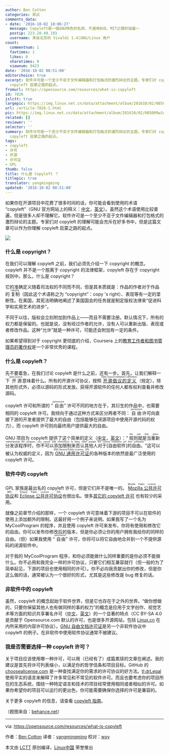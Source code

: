 ```yaml
---
author: Ben Cotton
categories: 观点
comments_data:
- date: '2016-10-02 10:06:27'
  message: Copyleft是一個GNU特色的名詞，不適用BSD、MIT之類的協議～
  postip: 223.20.49.193
  username: 来自北京的 Vivaldi 1.4|GNU/Linux 用户
count:
  commentnum: 1
  favtimes: 1
  likes: 0
  sharetimes: 0
  viewnum: 9423
date: '2016-10-02 08:51:00'
editorchoice: true
excerpt: 软件许可是一个至少不亚于文件编辑器和打包格式的激烈辩论的主题。专家们对 copyleft 的理解可能会充斥在好多书中，但是这篇文章可以作为你理解
  copyleft 启蒙之路的起点。
fromurl: https://opensource.com/resources/what-is-copyleft
id: 7826
islctt: true
largepic: https://img.linux.net.cn/data/attachment/album/201610/02/085009w1cca4nl8aqj6qon.jpg
url: /article-7826-1.html
pic: https://img.linux.net.cn/data/attachment/album/201610/02/085009w1cca4nl8aqj6qon.jpg.thumb.jpg
related: []
reviewer: ''
selector: ''
summary: 软件许可是一个至少不亚于文件编辑器和打包格式的激烈辩论的主题。专家们对 copyleft 的理解可能会充斥在好多书中，但是这篇文章可以作为你理解
  copyleft 启蒙之路的起点。
tags:
- copyleft
- 许可
- 开源
- 许可证
- GPL
thumb: false
title: 什么是 Copyleft ？
titlepic: true
translator: yangmingming
updated: '2016-10-02 08:51:00'
---
```


如果你在开源项目中花费了很多时间的话，你可能会看到使用的术语 “copyleft”（GNU 官方网站上的释义：[中文](https://www.gnu.org/licenses/copyleft.zh-cn.html)，[英文](https://www.gnu.org/licenses/copyleft.en.html)）。虽然这个术语使用比较普遍，但是很多人却不理解它。软件许可是一个至少不亚于文件编辑器和打包格式的激烈辩论的主题。专家们对 copyleft 的理解可能会充斥在好多书中，但是这篇文章可以作为你理解 copyleft 启蒙之路的起点。


![](https://img.linux.net.cn/data/attachment/album/201610/02/085009w1cca4nl8aqj6qon.jpg)


### 什么是 copyright？


在我们可以理解 copyleft 之前，我们必须先介绍一下 copyright 的概念。copyleft 并不是一个脱离于 copyright 的法律框架，copyleft 存在于 copyright 规则中。那么，什么是 copyright？


它的准确定义随着司法权的不同而不同，但是其本质就是：作品的作者对于作品的<ruby> 复制 <rp>  （ </rp> <rt>  copying </rt> <rp>  ） </rp></ruby>（因此这个术语称之为 “copyright”：copy 's right）、表现等有一定的垄断性。在美国，其宪法明确地阐述了美国国会的任务就是制定版权法律来“促进科学和实用艺术的进步”。


不同于以往，版权会立刻附加到作品上——而且不需要注册。默认情况下，所有的权力都是保留的。也就是说，没有经过作者的允许，没有人可以重新出版、表现或者修改作品。这种“允许”就是一种许可，可能还会附加有一定的条件。


如果希望得到对于 copyright 更彻底的介绍，Coursera 上的[教育工作者和图书管理员的著作权](https://www.coursera.org/learn/copyright-for-education)是一个非常优秀的课程。


### 什么是 copyleft？


先不要着急，在我们讨论 copyleft 是什么之前，还有一步。首先，让我们解释一下<ruby> 开源 <rp>  （ </rp> <rt>  open source </rt> <rp>  ） </rp></ruby>意味着什么。所有的开源许可协议，按照<ruby> <a href="https://opensource.org/osd">  开源倡议的定义 </a> <rp>  （ </rp> <rt>  Open Source Inititative's definition </rt> <rp>  ） </rp></ruby>（规定），除其他形式外，必须以源码的形式发放。获得开源软件的任何人都有权利查看并修改源码。


copyleft 许可和所谓的 “<ruby> 自由 <rp>  （ </rp> <rt>  permissive </rt> <rp>  ） </rp></ruby>” 许可不同的地方在于，其衍生的作品中，也需要相同的 copyleft 许可。我倾向于通过这种方式来区分两者不同： <ruby> 自由 <rp>  （ </rp> <rt>  permissive </rt> <rp>  ） </rp></ruby>许可向直接下游的开发者提供了最大的自由（包括能够在闭源项目中使用开源代码的权力），而 copyleft 许可则向最终用户提供最大的自由。


GNU 项目为 copyleft 提供了这个简单的定义（[中文](https://www.gnu.org/philosophy/free-sw.zh-cn.html)，[英文](https://www.gnu.org/philosophy/free-sw.en.html)）：“<ruby> 规则就是当重新分发该程序时，你不可以添加限制来否认其他人对于[自由软件]的自由。 <rp>  （ </rp> <rt>  the rule that when redistributing the program, you cannot add restrictions to deny other people the central freedoms [of free software]. </rt> <rp>  ） </rp></ruby>”这可以被认为权威的定义，因为<ruby> <a href="https://www.gnu.org/licenses/gpl.html">  GNU 通用许可证 </a> <rp>  （ </rp> <rt>  GNU General Public License，GPL </rt> <rp>  ） </rp></ruby>的各种版本的依然是最广泛使用的 copyleft 许可。


### 软件中的 copyleft


GPL 家族是最出名的 copyleft 许可，但是它们并不是唯一的。<ruby> <a href="https://www.mozilla.org/en-US/MPL/">  Mozilla 公共许可协议 </a> <rp>  （ </rp> <rt>  Mozilla Public License，MPL </rt> <rp>  ） </rp></ruby>和<ruby> <a href="https://www.eclipse.org/legal/epl-v10.html">  Eclipse 公共许可协议 </a> <rp>  （ </rp> <rt>  Eclipse Public License，EPL </rt> <rp>  ） </rp></ruby>也很出名。很多[其它的 copyleft 许可](https://tldrlegal.com/licenses/tags/Copyleft) 也有较少的采用。


就像之前章节介绍的那样，一个 copyleft 许可意味着下游的项目不可以在软件的使用上添加额外的限制。这最好用一个例子来说明。如果我写了一个名为 MyCoolProgram 的程序，并且使用 copyleft 许可来发布，你将有使用和修改它的自由。你可以发布你修改后的版本，但是你必须让你的用户拥有我给你的同样的自由。（但）如果我使用 “<ruby> 自由 <rp>  （ </rp> <rt>  permissive </rt> <rp>  ） </rp></ruby>” 许可，你将可以将它自由地合并到一个不提供源码的闭源软件中。


对于我的 MyCoolProgram 程序，和你必须能做什么同样重要的是你必须不能做什么。你不必用和我完全一样的许可协议，只要它们相互兼容就行（但一般的为了简单起见，下游的项目也使用相同的许可）。你不必向我贡献出你的修改，但是你这么做的话，通常被认为一个很好的形式，尤其是这些修改是 bug 修复的话。


### 非软件中的 copyleft


虽然，copyleft 的概念起始于软件世界，但是它也存在于之外的世界。“做你想做的，只要你保留其他人也有做同样的事的权力”的概念是应用于文字创作、视觉艺术等方面的知识共享署名许可（[中文](https://creativecommons.org/licenses/by-sa/4.0/deed.zh)，[英文](https://creativecommons.org/licenses/by-sa/4.0/)）的一个显著的特点（CC BY-SA 4.0 是贡献于 Opensource.com 默认的许可，也是很多开源网站，包括 [Linux.cn](https://linux.cn/) 在内所采用的内容许可协议）。[GNU 自由文档许可证](https://www.gnu.org/licenses/fdl.html)是另一个非软件协议中 copyleft 的例子。在非软件中使用软件协议通常不被建议。


### 我是否需要选择一种 copyleft 许可？


关于项目应该使用哪一种许可，可以用（已经有了）成篇累牍的文章在阐述。我的建议是首先将许可列表缩小，以满足你的哲学信条和项目目标。GitHub 的 [choosealicense.com](http://choosealicense.com/) 是一种查找满足你的需求的许可协议的好方法。[tl;drLegal](https://tldrlegal.com/) 使用平实的语言来解释了许多常见和不常见的软件许可。而且也要考虑你的项目所在的生态系统，围绕一种特定语言和技术的项目经常使用相同或者相似的许可。如果你希望你的项目可以运行的更出色，你可能需要确保你选择的许可是兼容的。


关于更多 copyleft 的信息，请查看 [copyleft 指南](https://copyleft.org/)。


（题图来自：[behance.net](https://www.behance.net/gallery/Copyleft-Wallpapers/1281797)）




---


via: <https://opensource.com/resources/what-is-copyleft>


作者：[Ben Cotton](https://opensource.com/users/bcotton) 译者：[yangmingming](https://github.com/yangmingming) 校对：[wxy](https://github.com/wxy)


本文由 [LCTT](https://github.com/LCTT/TranslateProject) 原创编译，[Linux中国](https://linux.cn/) 荣誉推出